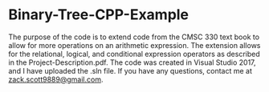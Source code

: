 # Binary-Tree-CPP-Example
The purpose of the code is to extend code from the CMSC 330 text book to allow for more operations on an arithmetic expression. The extension allows for the relational, logical, and conditional expression operators as described in the Project-Description.pdf. The code was created in Visual Studio 2017, and I have uploaded the .sln file. If you have any questions, contact me at zack.scott9889@gmail.com.
